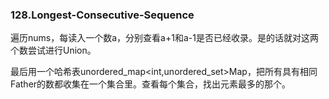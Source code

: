 ### 128.Longest-Consecutive-Sequence

遍历nums，每读入一个数a，分别查看a+1和a-1是否已经收录。是的话就对这两个数尝试进行Union。

最后用一个哈希表unordered_map<int,unordered_set<int>>Map，把所有具有相同Father的数都收集在一个集合里。查看每个集合，找出元素最多的那个。
